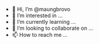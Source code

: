 - 👋 Hi, I’m @maungbrovo
- 👀 I’m interested in ...
- 🌱 I’m currently learning ...
- 💞️ I’m looking to collaborate on ...
- 📫 How to reach me ...

<!---
maungbrovo/maungbrovo is a ✨ special ✨ repository because its `README.md` (this file) appears on your GitHub profile.
You can click the Preview link to take a look at your changes.
--->
